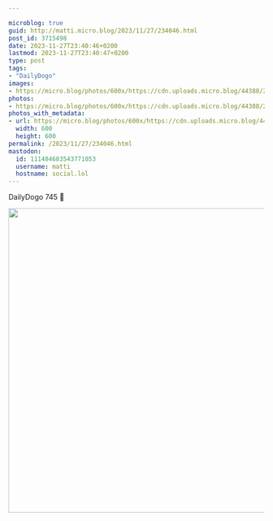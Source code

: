 ```yaml
---

microblog: true
guid: http://matti.micro.blog/2023/11/27/234046.html
post_id: 3715498
date: 2023-11-27T23:40:46+0200
lastmod: 2023-11-27T23:40:47+0200
type: post
tags:
- "DailyDogo"
images:
- https://micro.blog/photos/600x/https://cdn.uploads.micro.blog/44388/2023/294e6ae97b4041b887cd17c0b0846212.jpg
photos:
- https://micro.blog/photos/600x/https://cdn.uploads.micro.blog/44388/2023/294e6ae97b4041b887cd17c0b0846212.jpg
photos_with_metadata:
- url: https://micro.blog/photos/600x/https://cdn.uploads.micro.blog/44388/2023/294e6ae97b4041b887cd17c0b0846212.jpg
  width: 600
  height: 600
permalink: /2023/11/27/234046.html
mastodon:
  id: 111484683543771053
  username: matti
  hostname: social.lol
---
```

DailyDogo 745 🐶

<img src="/media/uploads/2023/294e6ae97b4041b887cd17c0b0846212.jpg" width="600" height="600" alt="" />
